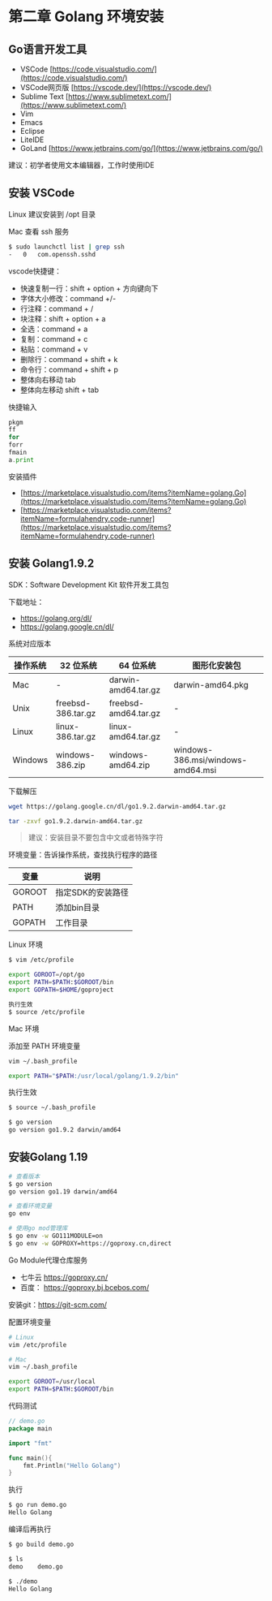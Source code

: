 # 第二章 Golang 环境安装

## Go语言开发工具

- VSCode [https://code.visualstudio.com/](https://code.visualstudio.com/)
- VSCode网页版 [https://vscode.dev/](https://vscode.dev/)
- Sublime Text [https://www.sublimetext.com/](https://www.sublimetext.com/)
- Vim
- Emacs
- Eclipse
- LiteIDE
- GoLand [https://www.jetbrains.com/go/](https://www.jetbrains.com/go/)

建议：初学者使用文本编辑器，工作时使用IDE

## 安装 VSCode

Linux 建议安装到 /opt 目录

Mac 查看 ssh 服务

```bash
$ sudo launchctl list | grep ssh
-	0	com.openssh.sshd
```

vscode快捷键：

- 快速复制一行：shift + option + 方向键向下
- 字体大小修改：command +/-
- 行注释：command + /
- 块注释：shift + option + a
- 全选：command + a
- 复制：command + c
- 粘贴：command + v
- 删除行：command + shift + k
- 命令行：command + shift + p
- 整体向右移动 tab 
- 整体向左移动 shift + tab

快捷输入

```go
pkgm 
ff
for
forr
fmain
a.print
```

安装插件

- [https://marketplace.visualstudio.com/items?itemName=golang.Go](https://marketplace.visualstudio.com/items?itemName=golang.Go)
- [https://marketplace.visualstudio.com/items?itemName=formulahendry.code-runner](https://marketplace.visualstudio.com/items?itemName=formulahendry.code-runner)

## 安装 Golang1.9.2

SDK：Software Development Kit 软件开发工具包

下载地址：

- https://golang.org/dl/
- https://golang.google.cn/dl/

系统对应版本

| 操作系统 | 32 位系统| 64 位系统 | 图形化安装包  |
| - | -| - | - |
| Mac  | -  | darwin-amd64.tar.gz  | darwin-amd64.pkg |
| Unix     | freebsd-386.tar.gz | freebsd-amd64.tar.gz | -                |
| Linux    | linux-386.tar.gz   | linux-amd64.tar.gz   | - |
| Windows  | windows-386.zip    | windows-amd64.zip    | windows-386.msi/windows-amd64.msi |

下载解压

```bash
wget https://golang.google.cn/dl/go1.9.2.darwin-amd64.tar.gz

tar -zxvf go1.9.2.darwin-amd64.tar.gz
```

> 建议：安装目录不要包含中文或者特殊字符


环境变量：告诉操作系统，查找执行程序的路径

| 变量| 说明|
| - | -|
| GOROOT | 指定SDK的安装路径|
| PATH | 添加bin目录|
| GOPATH | 工作目录|

Linux 环境

```bash
$ vim /etc/profile

export GOROOT=/opt/go
export PATH=$PATH:$GOROOT/bin
export GOPATH=$HOME/goproject

执行生效
$ source /etc/profile
```

Mac 环境


添加至 PATH 环境变量

```bash
vim ~/.bash_profile

export PATH="$PATH:/usr/local/golang/1.9.2/bin"
```

执行生效

```bash
$ source ~/.bash_profile

$ go version
go version go1.9.2 darwin/amd64
```

## 安装Golang 1.19

```bash
# 查看版本
$ go version
go version go1.19 darwin/amd64

# 查看环境变量
go env

# 使用go mod管理库
$ go env -w GO111MODULE=on
$ go env -w GOPROXY=https://goproxy.cn,direct
```

Go Module代理仓库服务

- 七牛云 https://goproxy.cn/
- 百度： https://goproxy.bj.bcebos.com/


安装git：https://git-scm.com/

配置环境变量
```bash
# Linux
vim /etc/profile

# Mac
vim ~/.bash_profile

export GOROOT=/usr/local
export PATH=$PATH:$GOROOT/bin
```

代码测试

```go
// demo.go
package main

import "fmt"

func main(){
	fmt.Println("Hello Golang")
}
```

执行

```bash
$ go run demo.go
Hello Golang
```

编译后再执行
```bash
$ go build demo.go

$ ls
demo    demo.go

$ ./demo
Hello Golang
```
